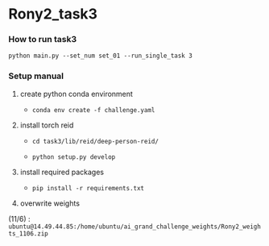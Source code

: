 # Rony2_task3

### How to run task3
    python main.py --set_num set_01 --run_single_task 3

### Setup manual
1. create python conda environment

    - `conda env create -f challenge.yaml`

2. install torch reid

    - `cd task3/lib/reid/deep-person-reid/`

    - `python setup.py develop`

3. install required packages

    -  `pip install -r requirements.txt`
   

4. overwrite weights 

 (11/6) : `ubuntu@14.49.44.85:/home/ubuntu/ai_grand_challenge_weights/Rony2_weights_1106.zip`
